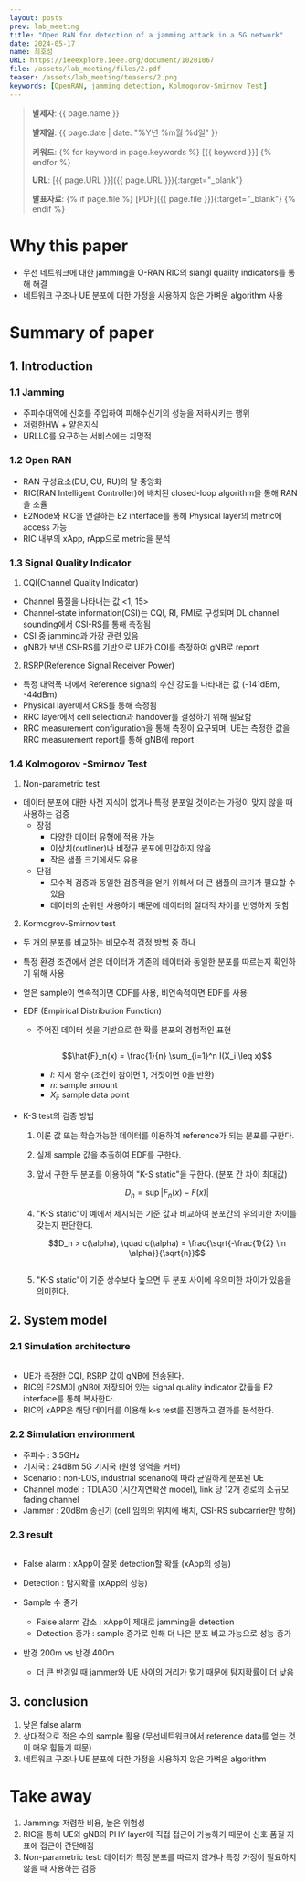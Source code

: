 ```yaml
---
layout: posts
prev: lab_meeting
title: "Open RAN for detection of a jamming attack in a 5G network"
date: 2024-05-17
name: 최호성
URL: https://ieeexplore.ieee.org/document/10201067
file: /assets/lab_meeting/files/2.pdf
teaser: /assets/lab_meeting/teasers/2.png
keywords: [OpenRAN, jamming detection, Kolmogorov-Smirnov Test]
---
```


<!-- <head>
    <style>
        body {
            background-color: #fff;
        }
    </style>
</head> -->

> **발제자**: {{ page.name }}
>
> **발제일**: {{ page.date | date: "%Y년 %m월 %d일" }}
>
> **키워드**: {% for keyword in page.keywords %} [{{ keyword }}] {% endfor %}
>
> **URL**: [{{ page.URL }}]({{ page.URL }}){:target="_blank"}
>
> **발표자료**: {% if page.file %} [PDF]({{ page.file }}){:target="_blank"} {% endif %}



# Why this paper
- 무선 네트워크에 대한 jamming을 O-RAN RIC의 siangl quailty indicators를 통해 해결
- 네트워크 구조나 UE 분포에 대한 가정을 사용하지 않은 가벼운 algorithm 사용



# Summary of paper

## 1. Introduction
### 1.1 Jamming
- 주파수대역에 신호를 주입하여 피해수신기의 성능을 저하시키는 행위
- 저렴한HW + 얕은지식
- URLLC를 요구하는 서비스에는 치명적

### 1.2 Open RAN
- RAN 구성요소(DU, CU, RU)의 탈 중앙화
- RIC(RAN Intelligent Controller)에 배치된 closed-loop algorithm을 통해 RAN을 조율
- E2Node와 RIC을 연결하는 E2 interface를 통해 Physical layer의 metric에 access 가능
- RIC 내부의 xApp, rApp으로 metric을 분석

### 1.3 Signal Quality Indicator
1. CQI(Channel Quality Indicator)
- Channel 품질을 나타내는 값 <1, 15>
- Channel-state information(CSI)는 CQI, RI, PMI로 구성되며 DL channel sounding에서 CSI-RS를 통해 측정됨
- CSI 중 jamming과 가장 관련 있음
- gNB가 보낸 CSI-RS를 기반으로 UE가 CQI를 측정하여 gNB로 report

2. RSRP(Reference Signal Receiver Power)
- 특정 대역폭 내에서 Reference signa의 수신 강도를 나타내는 값 (-141dBm, -44dBm)
- Physical layer에서 CRS를 통해 측정됨
- RRC layer에서 cell selection과 handover를 결정하기 위해 필요함
- RRC measurement configuration을 통해 측정이 요구되며, UE는 측정한 값을 RRC measurement report를 통해 gNB에 report

### 1.4 Kolmogorov -Smirnov Test
1. Non-parametric test
- 데이터 분포에 대한 사전 지식이 없거나 특정 분포일 것이라는 가정이 맞지 않을 때 사용하는 검증
    - 장점
        - 다양한 데이터 유형에 적용 가능
        - 이상치(outliner)나 비정규 분포에 민감하지 않음
        - 작은 샘플 크기에서도 유용
    - 단점
        - 모수적 검증과 동일한 검증력을 얻기 위해서 더 큰 샘플의 크기가 필요할 수 있음
        - 데이터의 순위만 사용하기 때문에 데이터의 절대적 차이를 반영하지 못함

2. Kormogrov-Smirnov test
- 두 개의 분포를 비교하는 비모수적 검정 방법 중 하나
- 특정 환경 조건에서 얻은 데이터가 기존의 데이터와 동일한 분포를 따르는지 확인하기 위해 사용
- 얻은 sample이 연속적이면 CDF를 사용, 비연속적이면 EDF를 사용
- EDF (Empirical Distribution Function)
    - 주어진 데이터 셋을 기반으로 한 확률 분포의 경험적인 표현

        <img class="modal img__small" src="/assets/lab_meeting/images/2/EDFgraph.png" alt="" style="max-width:20em;"/>

        $$\hat{F}_n(x) = \frac{1}{n} \sum_{i=1}^n I(X_i \leq x)$$

        - $I$: 지시 함수 (조건이 참이면 1, 거짓이면 0을 반환)
        - $n$: sample amount
        - $X_i$: sample data point

- K-S test의 검증 방법
    1. 이론 값 또는 학습가능한 데이터를 이용하여 reference가 되는 분포를 구한다.
    2. 실제 sample 값을 추출하여 EDF를 구한다.
    3. 앞서 구한 두 분포를 이용하여 "K-S static"을 구한다. (분포 간 차이 최대값)

        $$D_n = \sup |F_n(x) - F(x)|$$

    4. "K-S static"이 예에서 제시되는 기준 값과 비교하여 분포간의 유의미한 차이를 갖는지 판단한다.

        $$D_n > c(\alpha), \quad c(\alpha) = \frac{\sqrt{-\frac{1}{2} \ln \alpha}}{\sqrt{n}}$$

        <img class="modal img__small" src="/assets/lab_meeting/images/2/1.png" alt="" style="max-width:20em;margin-left:30%;"/>

    5. "K-S static"이 기준 상수보다 높으면 두 분포 사이에 유의미한 차이가 있음을 의미한다.



## 2. System model
### 2.1 Simulation architecture

<img class="modal img__small" src="/assets/lab_meeting/images/2/architecture.PNG" alt="" style="max-width:50em;"/>

- UE가 측정한 CQI, RSRP 값이 gNB에 전송된다.
- RIC의 E2SM이 gNB에 저장되어 있는 signal quality indicator 값들을 E2 interface를 통해 복사한다.
- RIC의 xAPP은 해당 데이터를 이용해 k-s test를 진행하고 결과를 분석한다.

### 2.2 Simulation environment
- 주파수 : 3.5GHz
- 기지국 : 24dBm 5G 기지국 (원형 영역을 커버)
- Scenario : non-LOS, industrial scenario에 따라 균일하게 분포된 UE
- Channel model : TDLA30 (시간지연확산 model), link 당 12개 경로의 소규모 fading channel
- Jammer : 20dBm 송신기 (cell 임의의 위치에 배치, CSI-RS subcarrier만 방해)

### 2.3 result

<img class="modal img__small" src="/assets/lab_meeting/images/2/2.png" alt="" style="max-width:20em;"/>

- False alarm : xApp이 잘못 detection할 확률 (xApp의 성능)
- Detection : 탐지확률 (xApp의 성능)
- Sample 수 증가
    - False alarm 감소 : xApp이 제대로 jamming을 detection
    - Detection  증가 : sample 증가로 인해 더 나은 분포 비교 가능으로 성능 증가

- 반경 200m vs 반경 400m
    - 더 큰 반경일 때 jammer와 UE 사이의 거리가 멀기 때문에 탐지확률이 더 낮음



## 3. conclusion
1. 낮은 false alarm
2. 상대적으로 적은 수의 sample 활용 (무선네트워크에서 reference data를 얻는 것이 매우 힘들기 때문)
3. 네트워크 구조나 UE 분포에 대한 가정을 사용하지 않은 가벼운 algorithm



# Take away
1. Jamming: 저렴한 비용, 높은 위험성
2. RIC을 통해 UE와 gNB의 PHY layer에 직접 접근이 가능하기 때문에 신호 품질 지표에 접근이 간단해짐
3. Non-parametric test: 데이터가 특정 분포를 따르지 않거나 특정 가정이 필요하지 않을 때 사용하는 검증


